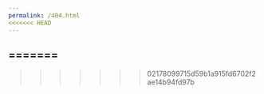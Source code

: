 ```yaml
---
permalink: /404.html
<<<<<<< HEAD
---
```

=======
---
>>>>>>> 02178099715d59b1a915fd6702f2ae14b94fd97b
